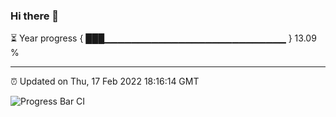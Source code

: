 ### Hi there 👋

⏳ Year progress { ███▁▁▁▁▁▁▁▁▁▁▁▁▁▁▁▁▁▁▁▁▁▁▁▁▁▁▁ } 13.09 %

---

⏰ Updated on Thu, 17 Feb 2022 18:16:14 GMT

![Progress Bar CI](https://github.com/liununu/liununu/workflows/Progress%20Bar%20CI/badge.svg)
